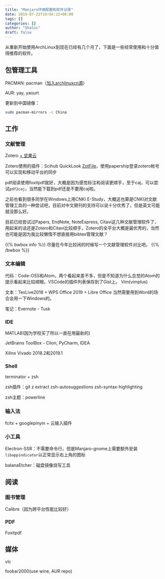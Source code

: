 ```yaml
---
title: "Manjaro环境配置和软件记录"
date: 2019-07-22T19:04:22+08:00
tags: []
categories: []
author: "Shaloc"
draft: false
---
```


从重新开始使用ArchLinux到现在已经有几个月了，下面是一些经常使用和十分值得推荐的软件。

## 包管理工具

PACMAN: pacman（[加入archlinuxcn源](https://mirror.tuna.tsinghua.edu.cn/help/archlinuxcn/)）

AUR: yay, yaourt

更新到中国镜像：

```bash
sudo pacman-mirrors -c China 
```

## 工作

### 文献管理 

Zotero [+ 坚果云](http://help.jianguoyun.com/?p=3168)

Zotero使用的插件：Scihub QuickLook [ZotFile](https://www.yangzhiping.com/tech/zotero4.html)，使用papership登录zotero帐号可以实现和移动平台的同步

pdf阅读使用foxitpdf就好，大概是因为感觉标注和阅读更顺手，至于caj，可以尝试`pdf2caj`，当然能下载到pdf还是不要用caj啦。

之前也看到很多同学在Windows上用CNKI E-Study，大概这也算是CNKI对文献管理工具的一种尝试吧，目前对中文期刊的支持可以说十分优秀了，但是英文可能就没那么好。

目前已经尝试过Papers, EndNote, NoteExpress, Citavi这几种文献管理软件了，用起来的话还是Zotero和Citavi比较顺手，Zotero的全平台大概是最优秀的，当然也可能是因为我比较懒惰不想直接用bibtex管理文献？

{{% bwbox info %}}
尽量在今年比较闲的时候写一个文献管理软件对比吧。
{{% /bwbox %}}

### 文本编辑

代码：Code-OSS和Atom，两个看起来差不多，但是不知道为什么总觉的Atom的提示看起来比较顺眼。VSCode的插件列表保存到了Gist上。 Vim(vimplus)

文本：TexLive2018 + WPS Office 2019 + Libre Office
当然需要用到Word的场合会用一下Windows的。

笔记：Evernote - Tusk

### IDE

MATLAB(因为学校买了所以一直在用最新的)

JetBrains ToolBox - Clion, PyCharm, IDEA

Xilinx Vivado 2018.2和2019.1

### Shell

terminator + zsh

zsh插件：git z extract zsh-autosuggestions zsh-syntax-highlighting

zsh主题：powerline

### 输入法

fcitx + googlepinyin + 云输入插件

### 小工具

Electron-SSR：不需要命令行，但是Manjaro-gnome上需要额外安装`libappindicator`以正常显示右上角的图标

balanaEtcher：磁盘镜像烧写工具

## 阅读

### 图书管理

Calibre（因为跨平台性能比较好）

### PDF

Foxitpdf

## 媒体

vlc

foobar2000(use wine, AUR repo)